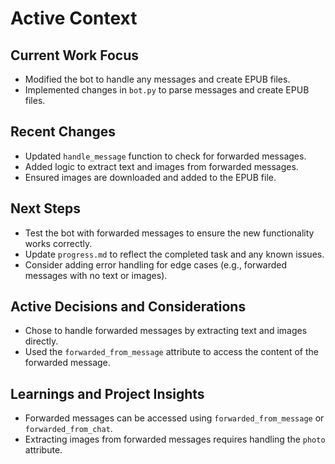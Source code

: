 # Active Context

## Current Work Focus
- Modified the bot to handle any messages and create EPUB files.
- Implemented changes in `bot.py` to parse messages and create EPUB files.

## Recent Changes
- Updated `handle_message` function to check for forwarded messages.
- Added logic to extract text and images from forwarded messages.
- Ensured images are downloaded and added to the EPUB file.

## Next Steps
- Test the bot with forwarded messages to ensure the new functionality works correctly.
- Update `progress.md` to reflect the completed task and any known issues.
- Consider adding error handling for edge cases (e.g., forwarded messages with no text or images).

## Active Decisions and Considerations
- Chose to handle forwarded messages by extracting text and images directly.
- Used the `forwarded_from_message` attribute to access the content of the forwarded message.

## Learnings and Project Insights
- Forwarded messages can be accessed using `forwarded_from_message` or `forwarded_from_chat`.
- Extracting images from forwarded messages requires handling the `photo` attribute.

